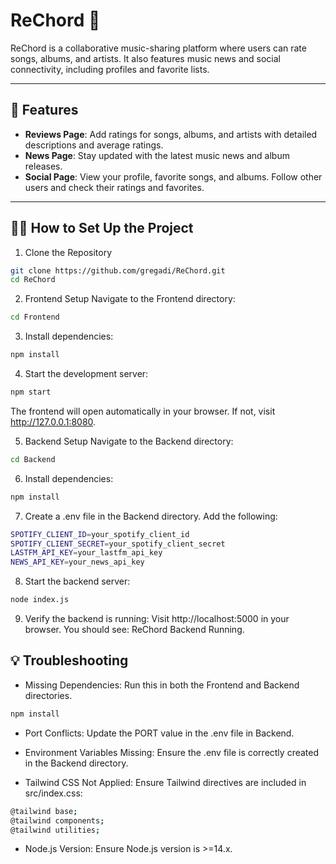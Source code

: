 # ReChord 🎵

ReChord is a collaborative music-sharing platform where users can rate songs, albums, and artists. It also features music news and social connectivity, including profiles and favorite lists.

---

## 🚀 Features

- **Reviews Page**: Add ratings for songs, albums, and artists with detailed descriptions and average ratings.
- **News Page**: Stay updated with the latest music news and album releases.
- **Social Page**: View your profile, favorite songs, and albums. Follow other users and check their ratings and favorites.

---

## 🧑‍💻 How to Set Up the Project

1. Clone the Repository
```bash
git clone https://github.com/gregadi/ReChord.git
cd ReChord
```

2. Frontend Setup
Navigate to the Frontend directory:
```bash
cd Frontend
```

3. Install dependencies:
```bash
npm install
```

4. Start the development server:
```bash
npm start
```
The frontend will open automatically in your browser. If not, visit http://127.0.0.1:8080.

5. Backend Setup
Navigate to the Backend directory:
```bash
cd Backend
```

6. Install dependencies:
```bash
npm install
```

7. Create a .env file in the Backend directory. Add the following:
```bash
SPOTIFY_CLIENT_ID=your_spotify_client_id
SPOTIFY_CLIENT_SECRET=your_spotify_client_secret
LASTFM_API_KEY=your_lastfm_api_key
NEWS_API_KEY=your_news_api_key
```

8. Start the backend server:
```bash
node index.js
```

9. Verify the backend is running:
Visit http://localhost:5000 in your browser.
You should see: ReChord Backend Running.

## 💡 Troubleshooting

- Missing Dependencies:
Run this in both the Frontend and Backend directories.
```bash
npm install
```

- Port Conflicts:
Update the PORT value in the .env file in Backend.

- Environment Variables Missing:
Ensure the .env file is correctly created in the Backend directory.

- Tailwind CSS Not Applied:
Ensure Tailwind directives are included in src/index.css:
```bash
@tailwind base;
@tailwind components;
@tailwind utilities;
```

- Node.js Version:
Ensure Node.js version is >=14.x.
